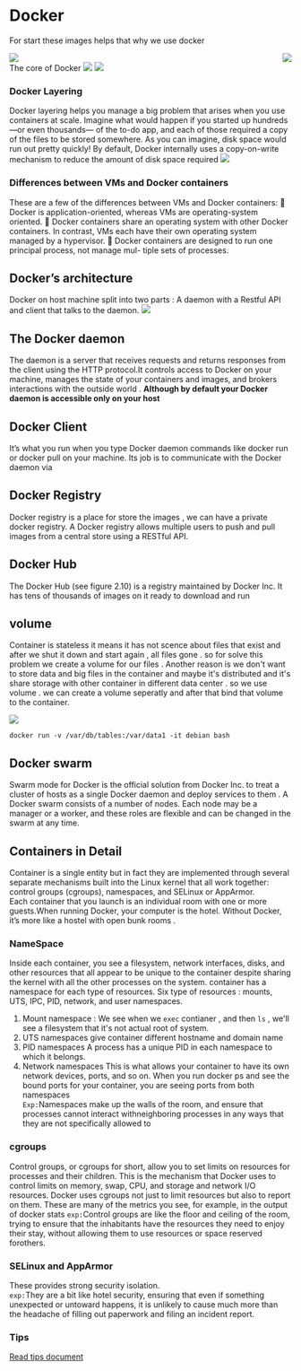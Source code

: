# Docker
For start these images helps that why we use docker
<div style="display:flex; justify-content:space-between">
<img src="https://github.com/tmohammad78/learning/blob/main/docker/images/before after docker.png">
<img src="https://github.com/tmohammad78/learning/blob/main/docker/images/before,after docker.png" />
</div>
The core of Docker 
<img src="https://github.com/tmohammad78/learning/blob/main/docker/images/Core Docker Concepts.png" />

<img src="https://github.com/tmohammad78/learning/blob/main/docker/images/docker_images_containers.png" />

### Docker Layering
Docker layering helps you manage a big problem that arises when you use containers
at scale. Imagine what would happen if you started up hundreds—or even thousands—
of the to-do app, and each of those required a copy of the files to be stored somewhere.
As you can imagine, disk space would run out pretty quickly! By default, Docker
internally uses a copy-on-write mechanism to reduce the amount of disk space required
<img src="https://github.com/tmohammad78/learning/blob/main/docker/images/filesystem.png" />

### Differences between VMs and Docker containers
These are a few of the differences between VMs and Docker containers:
 Docker is application-oriented, whereas VMs are operating-system oriented.
 Docker containers share an operating system with other Docker containers. In
contrast, VMs each have their own operating system managed by a hypervisor.
 Docker containers are designed to run one principal process, not manage mul-
tiple sets of processes.


## Docker’s architecture
Docker on host machine split into two parts : A daemon with a Restful API and client that talks to the daemon.
<img src="https://github.com/tmohammad78/learning/blob/main/docker/images/Docker Overview.png" />

## The Docker daemon
The daemon is a server that receives requests and returns responses from the
client using the HTTP protocol.It controls access to Docker on your machine, manages the state of your containers and images, and brokers interactions with the outside world .
**Although by default your Docker daemon is accessible only on your host**

## Docker Client
It’s what you run when you type Docker daemon commands like docker run or docker pull on your machine. Its job is to communicate with the Docker daemon via

## Docker Registry
Docker registry is a place for store the images , we can have a private docker registry.
A Docker registry allows multiple users to push and pull images from a central store
using a RESTful API.

## Docker Hub
The Docker Hub (see figure 2.10) is a registry maintained by Docker Inc. It has tens
of thousands of images on it ready to download and run

## volume
Container is stateless it means it has not scence about files that exist and after we shut it down and start again , all files gone . so for solve this problem we create a volume for our files . Another reason is we don't want to store data and big files in the container and maybe it's distributed and it's share storage with other container in different data center . so we use volume . we can create a volume seperatly and after that bind that volume to the container.

<img src="https://github.com/tmohammad78/learning/blob/main/docker/images/volumes.png" />

```
docker run -v /var/db/tables:/var/data1 -it debian bash
```

## Docker swarm 
Swarm mode for Docker is the official solution from Docker Inc. to treat a cluster
of hosts as a single Docker daemon and deploy services to them . A Docker swarm consists of a number of nodes. Each node may be a manager or a worker, and these roles are flexible and can be changed in the swarm at any time.

## Containers in Detail
Container is a single entity but in fact they are implemented through several separate mechanisms built into the Linux kernel that all work together: control groups (cgroups), namespaces, and SELinux or AppArmor. <br />
Each container that you launch is an individual room with one or more guests.When running Docker, your computer is the hotel. Without Docker, it’s more like a hostel with open bunk rooms .
 
### NameSpace
Inside each container, you see a filesystem, network interfaces, disks, and other resources that
all appear to be unique to the container despite sharing the kernel with all the other processes on
the system.
container has a namespace for each type of resources.
Six type of resources : mounts, UTS, IPC, PID, network, and user namespaces.
1) Mount namespace : We see when we ```exec``` contianer , and then ```ls``` , we'll see a filesystem that it's not actual root of system. <br />
2) UTS namespaces
give container different hostname and domain name<br />
3) PID namespaces
A process has a unique PID in each namespace to which it belongs.<br />
4) Network namespaces
This is what allows your container to have its own network devices, ports, and so on. When you run docker ps and see the bound ports for your container, you are seeing ports from both namespaces <br />
```Exp:```Namespaces make up the walls of the room, and ensure that processes cannot interact withneighboring processes in any ways that they are not specifically allowed to
### cgroups 
Control groups, or cgroups for short, allow you to set limits on resources for processes and their children. This is the mechanism that Docker uses to control limits on memory, swap, CPU, and storage and network I/O resources.
Docker uses cgroups not just to limit resources but also to report on them. These are many of the metrics you see, for example, in the output of docker stats
```exp:```Control groups are like the floor and ceiling of the room, trying to ensure that the inhabitants have the resources they need to enjoy their stay, without allowing them to use resources or space reserved forothers.
### SELinux and AppArmor 
These provides strong security isolation.<br />
```exp:```They are a bit like hotel security, ensuring that even if something unexpected or untoward happens, it is unlikely to cause much more than the headache of filling out paperwork and filing an incident report.

### Tips
[Read tips document](https://github.com/tmohammad78/learning/blob/main/docker/tips.md)